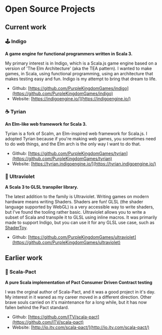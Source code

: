 # Open Source Projects

## Current work

### 🕹️ Indigo

**A game engine for functional programmers written in Scala 3.**

My primary interest is in Indigo, which is a Scala.js game engine based on a version of 'The Elm Architecture' (aka the TEA pattern). I wanted to make games, in Scala, using functional programming, using an architecture that makes testing easy and fun. Indigo is my attempt to bring that dream to life.

- Github: [https://github.com/PurpleKingdomGames/indigo](https://github.com/PurpleKingdomGames/indigo)
- Website: [https://indigoengine.io/](https://indigoengine.io/)

### ☕ Tyrian

**An Elm-like web framework for Scala 3.**

Tyrian is a fork of Scalm, an Elm-inspired web framework for Scala.js. I adopted Tyrian because if you're making web games, you sometimes need to do web things, and the Elm arch is the only way I want to do that.

- Github: [https://github.com/PurpleKingdomGames/tyrian](https://github.com/PurpleKingdomGames/tyrian)
- Website: [https://tyrian.indigoengine.io/](https://tyrian.indigoengine.io/)

### 🌈 Ultraviolet

**A Scala 3 to GLSL transpiler library.**

The latest addition to the family is Ultraviolet. Writing games on modern hardware means writing Shaders. Shaders are fun! GLSL (the shader language supported by WebGL) is a very accessible way to write shaders, but I've found the tooling rather basic. Ultraviolet allows you to write a subset of Scala and transpile it to GLSL using inline macros. It was primarily made to support Indigo, but you can use it for any GLSL use case, such as [ShaderToy](https://shadertoy.com/).

- Github: [https://github.com/PurpleKingdomGames/ultraviolet](https://github.com/PurpleKingdomGames/ultraviolet)

## Earlier work

### 📝 Scala-Pact

**A pure Scala implementation of Pact Consumer Driven Contract testing**

I was the orginal author of Scala-Pact, and it was a good project in it's day. My interest in it waned as my career moved in a different direction. Other brave souls carried on it's maintenance for a long while, but it has now fallen behind the Pact standard.

- Github: [https://github.com/ITV/scala-pact](https://github.com/ITV/scala-pact)
- Website: [http://io.itv.com/scala-pact/](http://io.itv.com/scala-pact/)
